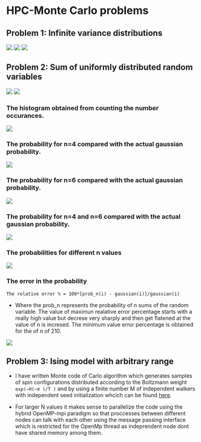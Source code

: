 # HPC-Monte Carlo problems

## Problem 1: Infinite variance distributions

![](https://github.com/rjtkp/MonteCarlo/blob/master/D1/1.jpg)
![](https://github.com/rjtkp/MonteCarlo/blob/master/D1/2.jpg)
![](https://github.com/rjtkp/MonteCarlo/blob/master/D1/3.jpg)

## Problem 2: Sum of uniformly distributed random variables

![](https://github.com/rjtkp/MonteCarlo/blob/master/D1/4.jpg)
![](https://github.com/rjtkp/MonteCarlo/blob/master/D1/5.jpg)



### The histogram obtained from counting the number occurances.
![](https://github.com/rjtkp/MonteCarlo/blob/master/D1/histogram.png)

### The probability for n=4 compared with the actual gaussian probability.
![](https://github.com/rjtkp/MonteCarlo/blob/master/D1/prob_4.png)


### The probability for n=6 compared with the actual gaussian probability.
![](https://github.com/rjtkp/MonteCarlo/blob/master/D1/prob_6.png)


### The probability for n=4 and n=6 compared with the actual gaussian probability.
![](https://github.com/rjtkp/MonteCarlo/blob/master/D1/4_6_probability.png)

### The probabilities for different n values
![](https://github.com/rjtkp/MonteCarlo/blob/master/D1/probability.png)

### The error in the probability 
```math_def
The relative error % = 100*[prob_n(i) - gaussian(i)]/gaussian(i)
```
* Where the prob_n represents the probability of n sums of the random variable.
The value of maximun realative error percentage starts with a really high value but decrese very sharply and then get flatened at the value of n is incresed. The minimum value error percentage is obtained for the of n of 210.

![](https://github.com/rjtkp/MonteCarlo/blob/master/D1/error_percent.png)


## Problem 3: Ising model with arbitrary range

* I have written Monte code of Carlo algorithm which generates samples of spin configurations distributed according to the Boltzmann weight `exp(−H(~σ )/T )` and by using a finite number M of independent walkers with independent seed initialization whcich can be found [here](https://github.com/rjtkp/MonteCarlo/blob/master/D1/ising/montecarlo.c).

* For larger N values it makes sense to parallelize the code using the hybrid OpenMP-mpi paradigm so that proccesses between different nodes can talk with each other using the message passing interface which is restricted for the OpenMp thread as indeprendent node dont have shared memory among them.

